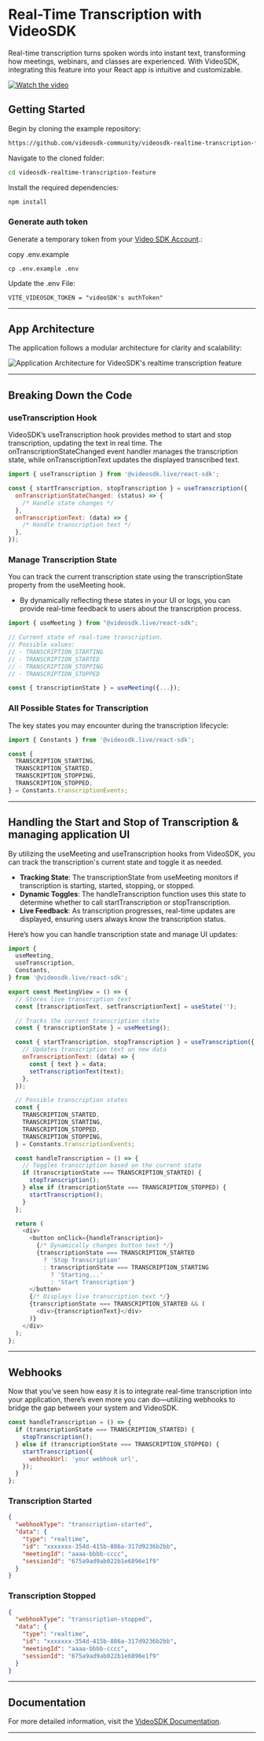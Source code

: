 # Real-Time Transcription with VideoSDK

Real-time transcription turns spoken words into instant text, transforming how meetings, webinars, and classes are experienced. With VideoSDK, integrating this feature into your React app is intuitive and customizable.

[![Watch the video](https://img.youtube.com/vi/bhPgjMXL6H8/0.jpg)](https://youtu.be/bhPgjMXL6H8)

## Getting Started

Begin by cloning the example repository:

```bash
https://github.com/videosdk-community/videosdk-realtime-transcription-feature.git
```

Navigate to the cloned folder:

```bash
cd videosdk-realtime-transcription-feature
```

Install the required dependencies:

```bash
npm install
```

### Generate auth token

Generate a temporary token from your [Video SDK Account](https://app.videosdk.live/).:

copy .env.example

```shell
cp .env.example .env
```

Update the .env File:

```shell
VITE_VIDEOSDK_TOKEN = "videoSDK's authToken"
```

---

## App Architecture

The application follows a modular architecture for clarity and scalability:

![Application Architecture for VideoSDK's realtime transcription feature](/public/images/app-architecture.png)

---

## Breaking Down the Code

### useTranscription Hook

VideoSDK’s useTranscription hook provides method to start and stop transcription, updating the text in real time. The onTranscriptionStateChanged event handler manages the transcription state, while onTranscriptionText updates the displayed transcribed text.

```javascript
import { useTranscription } from '@videosdk.live/react-sdk';

const { startTranscription, stopTranscription } = useTranscription({
  onTranscriptionStateChanged: (status) => {
    /* Handle state changes */
  },
  onTranscriptionText: (data) => {
    /* Handle transcription text */
  },
});
```

### Manage Transcription State

You can track the current transcription state using the transcriptionState property from the useMeeting hook.

- By dynamically reflecting these states in your UI or logs, you can provide real-time feedback to users about the transcription process.

```javascript
import { useMeeting } from "@videosdk.live/react-sdk";

// Current state of real-time transcription.
// Possible values:
// - TRANSCRIPTION_STARTING
// - TRANSCRIPTION_STARTED
// - TRANSCRIPTION_STOPPING
// - TRANSCRIPTION_STOPPED

const { transcriptionState } = useMeeting({...});
```

### All Possible States for Transcription

The key states you may encounter during the transcription lifecycle:

```javascript
import { Constants } from '@videosdk.live/react-sdk';

const {
  TRANSCRIPTION_STARTING,
  TRANSCRIPTION_STARTED,
  TRANSCRIPTION_STOPPING,
  TRANSCRIPTION_STOPPED,
} = Constants.transcriptionEvents;
```

---

## Handling the Start and Stop of Transcription & managing application UI

By utilizing the useMeeting and useTranscription hooks from VideoSDK, you can track the transcription's current state and toggle it as needed.

- **Tracking State**: The transcriptionState from useMeeting monitors if transcription is starting, started, stopping, or stopped.
- **Dynamic Toggles**: The handleTranscription function uses this state to determine whether to call startTranscription or stopTranscription.
- **Live Feedback**: As transcription progresses, real-time updates are displayed, ensuring users always know the transcription status.

Here’s how you can handle transcription state and manage UI updates:

```javascript
import {
  useMeeting,
  useTranscription,
  Constants,
} from '@videosdk.live/react-sdk';

export const MeetingView = () => {
  // Stores live transcription text
  const [transcriptionText, setTranscriptionText] = useState('');

  // Tracks the current transcription state
  const { transcriptionState } = useMeeting();

  const { startTranscription, stopTranscription } = useTranscription({
    // Updates transcription text on new data
    onTranscriptionText: (data) => {
      const { text } = data;
      setTranscriptionText(text);
    },
  });

  // Possible transcription states
  const {
    TRANSCRIPTION_STARTED,
    TRANSCRIPTION_STARTING,
    TRANSCRIPTION_STOPPED,
    TRANSCRIPTION_STOPPING,
  } = Constants.transcriptionEvents;

  const handleTranscription = () => {
    // Toggles transcription based on the current state
    if (transcriptionState === TRANSCRIPTION_STARTED) {
      stopTranscription();
    } else if (transcriptionState === TRANSCRIPTION_STOPPED) {
      startTranscription();
    }
  };

  return (
    <div>
      <button onClick={handleTranscription}>
        {/* Dynamically changes button text */}
        {transcriptionState === TRANSCRIPTION_STARTED
          ? 'Stop Transcription'
          : transcriptionState === TRANSCRIPTION_STARTING
            ? 'Starting...'
            : 'Start Transcription'}
      </button>
      {/* Displays live transcription text */}
      {transcriptionState === TRANSCRIPTION_STARTED && (
        <div>{transcriptionText}</div>
      )}
    </div>
  );
};
```

---

## Webhooks

Now that you’ve seen how easy it is to integrate real-time transcription into your application, there’s even more you can do—utilizing webhooks to bridge the gap between your system and VideoSDK.

```javascript
const handleTranscription = () => {
  if (transcriptionState === TRANSCRIPTION_STARTED) {
    stopTranscription();
  } else if (transcriptionState === TRANSCRIPTION_STOPPED) {
    startTranscription({
      webhookUrl: 'your webhook url',
    });
  }
};
```

### Transcription Started

```json
{
  "webhookType": "transcription-started",
  "data": {
    "type": "realtime",
    "id": "xxxxxxx-354d-415b-886a-317d9236b2bb",
    "meetingId": "aaaa-bbbb-cccc",
    "sessionId": "675a9ad9ab022b1e6896e1f9"
  }
}
```

### Transcription Stopped

```json
{
  "webhookType": "transcription-stopped",
  "data": {
    "type": "realtime",
    "id": "xxxxxxx-354d-415b-886a-317d9236b2bb",
    "meetingId": "aaaa-bbbb-cccc",
    "sessionId": "675a9ad9ab022b1e6896e1f9"
  }
}
```

---

## Documentation

For more detailed information, visit the [VideoSDK Documentation](https://docs.videosdk.live/).

---

